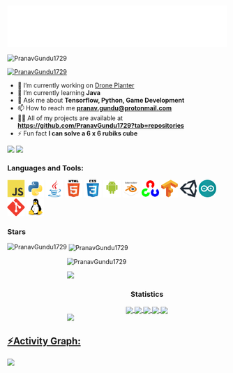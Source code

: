 ![name](https://github.com/PranavGundu1729/PranavGundu1729/blob/main/name%20v4.gif)

<p align="left"> <img src="https://komarev.com/ghpvc/?username=PranavGundu1729&label=Profile%20views&color=0e75b6&style=flat" alt="PranavGundu1729" /> </p>

<p align="left"> <a href="https://github.com/ryo-ma/github-profile-trophy"><img src="https://github-profile-trophy.vercel.app/?username=PranavGundu1729&theme=onedark" alt="PranavGundu1729" /></a> </p>

- 🔭 I’m currently working on [Drone Planter](https://github.com/PranavGundu1729/Drone-Planter)
- 🌱 I’m currently learning **Java**
- 💬 Ask me about **Tensorflow, Python, Game Development**
- 📫 How to reach me **pranav.gundu@protonmail.com**
- 👨‍💻 All of my projects are available at **https://github.com/PranavGundu1729?tab=repositories**
- ⚡ Fun fact **I can solve a 6 x 6 rubiks cube**

<div> <a href="https://github.com/PranavGundu1729" target="_blank"><img src="https://img.shields.io/badge/GitHub-100000?style=for-the-badge&logo=github&logoColor=white" target="_blank"></a>
<a href = "mailto:pranav.gundu@protonmail.com"><img src="https://img.shields.io/badge/-Gmail-%23333?style=for-the-badge&logo=gmail&logoColor=white" target="_blank"></a>
</div><h3 align="left">Languages and Tools:</h3>
<p align="left">
<img src="https://raw.githubusercontent.com/teamedwardforever/Readme-Generator/71f25dd8b98329b168142a6b782a107b75eab178/svg/Skills/Languages/javascript-original.svg" alt="Javascript" width="40" height="40"/>
<img src="https://raw.githubusercontent.com/teamedwardforever/Readme-Generator/71f25dd8b98329b168142a6b782a107b75eab178/svg/Skills/Languages/python-original.svg" alt="Python" width="40" height="40"/>
<img src="https://raw.githubusercontent.com/teamedwardforever/Readme-Generator/71f25dd8b98329b168142a6b782a107b75eab178/svg/Skills/Languages/java-original.svg" alt="Java" width="40" height="40"/>
<img src="https://raw.githubusercontent.com/teamedwardforever/Readme-Generator/71f25dd8b98329b168142a6b782a107b75eab178/svg/Skills/Frontend/html5-original-wordmark.svg" alt="HTML" width="40" height="40"/>
<img src="https://raw.githubusercontent.com/teamedwardforever/Readme-Generator/71f25dd8b98329b168142a6b782a107b75eab178/svg/Skills/Frontend/css3-original-wordmark.svg" alt="Css" width="40" height="40"/>
<img src="https://raw.githubusercontent.com/teamedwardforever/Readme-Generator/71f25dd8b98329b168142a6b782a107b75eab178/svg/Skills/Mobile/android-original-wordmark.svg" alt="Android" width="40" height="40"/>
<img src="https://raw.githubusercontent.com/teamedwardforever/Readme-Generator/71f25dd8b98329b168142a6b782a107b75eab178/svg/Skills/Software/blender_community_badge_white.svg" alt="Blender" width="40" height="40"/>
<img src="https://raw.githubusercontent.com/teamedwardforever/Readme-Generator/71f25dd8b98329b168142a6b782a107b75eab178/svg/Skills/ML/opencv-icon.svg" alt="Opencv" width="40" height="40"/>
<img src="https://raw.githubusercontent.com/teamedwardforever/Readme-Generator/71f25dd8b98329b168142a6b782a107b75eab178/svg/Skills/ML/tensorflow-icon.svg" alt="Tensorflow" width="40" height="40"/>
<img src="https://raw.githubusercontent.com/teamedwardforever/Readme-Generator/71f25dd8b98329b168142a6b782a107b75eab178/svg/Skills/Engines/unity3d-icon.svg" alt="Unity" width="40" height="40"/>
<img src="https://raw.githubusercontent.com/teamedwardforever/Readme-Generator/71f25dd8b98329b168142a6b782a107b75eab178/svg/Skills/Other/arduino-1.svg" alt="Arduino" width="40" height="40"/>
<img src="https://raw.githubusercontent.com/teamedwardforever/Readme-Generator/71f25dd8b98329b168142a6b782a107b75eab178/svg/Skills/Other/git-scm-icon.svg" alt="Git" width="40" height="40"/>
<img src="https://raw.githubusercontent.com/teamedwardforever/Readme-Generator/71f25dd8b98329b168142a6b782a107b75eab178/svg/Skills/Other/linux-original.svg" alt="Linux" width="40" height="40"/>
</p>

<h3 align="left">Stars</h3>
<img align="left" height="180em" src="https://github-readme-stats.vercel.app/api/top-langs/?username=PranavGundu1729&langs_count=8&theme=dark" alt=PranavGundu1729 />

<p>&nbsp;<img align="center" height="180em" src="https://github-readme-stats.vercel.app/api?username=PranavGundu1729&show_icons=true&locale=en&theme=dark" alt="PranavGundu1729" /></p>

<p><img align="center" height="180em" src="https://github-readme-streak-stats.herokuapp.com/?user=PranavGundu1729&theme=dark" alt="PranavGundu1729" /></p>

<img src="https://user-images.githubusercontent.com/73097560/115834477-dbab4500-a447-11eb-908a-139a6edaec5c.gif"><h3 align="center">Statistics</h3>
<div align="center">
<a href="https://github.com/PranavGundu1729">
<img align="center" src="http://github-profile-summary-cards.vercel.app/api/cards/stats?username=PranavGundu1729&theme=dark" height="180em" />
<img align="center" src="http://github-profile-summary-cards.vercel.app/api/cards/most-commit-language?username=PranavGundu1729&theme=dark" height="180em" />
<img align="center" src="http://github-profile-summary-cards.vercel.app/api/cards/repos-per-language?username=PranavGundu1729&theme=dark" height="180em" />
<img align="center" src="http://github-profile-summary-cards.vercel.app/api/cards/productive-time?username=PranavGundu1729&theme=dark" height="180em" />
<img align="center" src="http://github-profile-summary-cards.vercel.app/api/cards/profile-details?username=PranavGundu1729&theme=dark" height="180em" />
</div>
<img src="https://user-images.githubusercontent.com/73097560/115834477-dbab4500-a447-11eb-908a-139a6edaec5c.gif"><h2 align="left">⚡Activity Graph:</h2>
<img align="center" src="https://github-readme-activity-graph.vercel.app/graph?username=PranavGundu1729&theme=react-dark"/>
